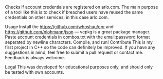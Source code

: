 Checks if account credentials are registered on arlo.com. The main purpose of a tool like this is to check if breached users have reused the same credentials on other services; in this case arlo.com.

Usage
Install the https://github.com/whoshuu/cpr and https://github.com/nlohmann/json — vcpkg is a great package manager.
Paste account credentials in combos.txt with the email:password format seperated by newline characters.
Compile, and run!
Contribute
This is my first project in C++ so the code can definitely be improved. If you have any suggestions in mind, feel free to submit a pull request or contact me. Feedback is always welcome.

Legal
This was developed for educational purposes only, and should only be tested with own accounts.
